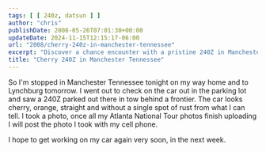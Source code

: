 ```yaml
---
tags: [ [ 240z, datsun ] ]
author: "chris"
publishDate: 2008-05-26T07:01:30+00:00
updateDate: 2024-11-15T12:15:17-06:00
url: "2008/cherry-240z-in-manchester-tennessee"
excerpt: "Discover a chance encounter with a pristine 240Z in Manchester, Tennessee and the author's anticipation to work on his own car project."
title: "Cherry 240Z in Manchester Tennessee"
---
```


So I'm stopped in Manchester Tennessee tonight on my way home and to Lynchburg tomorrow. I went out to check on the car out in the parking lot and saw a 240Z parked out there in tow behind a frontier. The car looks cherry, orange, straight and without a single spot of rust from what I can tell. I took a photo, once all my Atlanta National Tour photos finish uploading I will post the photo I took with my cell phone.

I hope to get working on my car again very soon, in the next week.
